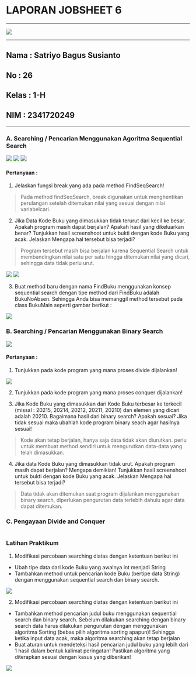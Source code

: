 # **LAPORAN JOBSHEET 6**

---

<img src = "image-1.png">

---

## Nama    : Satriyo Bagus Susianto
## No      : 26
## Kelas   : 1-H
## NIM     : 2341720249

---

### A. Searching / Pencarian Menggunakan Agoritma Sequential Search

<img src = "image-2.png">
<img src = "image-3.png">
<img src = "image-4.png">

#### Pertanyaan :
1. Jelaskan fungsi break yang ada pada method FindSeqSearch!
> Pada method findSeqSearch, break digunakan untuk menghentikan perulangan setelah ditemukan nilai yang sesuai dengan nilai variabelcari.

2. Jika Data Kode Buku yang dimasukkan tidak terurut dari kecil ke besar. Apakah program masih
dapat berjalan? Apakah hasil yang dikeluarkan benar? Tunjukkan hasil screenshoot untuk bukti
dengan kode Buku yang acak. Jelaskan Mengapa hal tersebut bisa terjadi?
> Program tersebut masih bisa berjalan karena Sequential Search untuk membandingkan nilai satu per satu hingga ditemukan nilai yang dicari, sehingga data tidak perlu urut.
<img src = "image-5.png">
<img src = "image-6.png">

3. Buat method baru dengan nama FindBuku menggunakan konsep sequential search dengan tipe
method dari FindBuku adalah BukuNoAbsen. Sehingga Anda bisa memanggil method
tersebut pada class BukuMain seperti gambar berikut :
<img src = "image.png">

### B. Searching / Pencarian Menggunakan Binary Search

<img src = "image-8.png">

#### Pertanyaan :
1. Tunjukkan pada kode program yang mana proses divide dijalankan!
<img src = "image-9.png">

2. Tunjukkan pada kode program yang mana proses conquer dijalankan!

3. Jika Kode Buku yang dimasukkan dari Kode Buku terbesar ke terkecil (missal : 20215, 20214,
20212, 20211, 20210) dan elemen yang dicari adalah 20210. Bagaimana hasil dari binary search?
Apakah sesuai? Jika tidak sesuai maka ubahlah kode program binary seach agar hasilnya sesuai!
> Kode akan tetap berjalan, hanya saja data tidak akan diurutkan. perlu untuk membuat method sendiri untuk mengurutkan data-data yang telah dimasukkan.

4. Jika data Kode Buku yang dimasukkan tidak urut. Apakah program masih dapat berjalan? Mengapa
demikian! Tunjukkan hasil screenshoot untuk bukti dengan kode Buku yang acak. Jelaskan
Mengapa hal tersebut bisa terjadi?
> Data tidak akan ditemukan saat program dijalankan menggunakan binary search, diperlukan pengurutan data terlebih dahulu agar data dapat ditemukan.

### C. Pengayaan Divide and Conquer

<img src = "">

### Latihan Praktikum
1. Modifikasi percobaan searching diatas dengan ketentuan berikut ini
- Ubah tipe data dari kode Buku yang awalnya int menjadi String
- Tambahkan method untuk pencarian kode Buku (bertipe data String) dengan menggunakan
sequential search dan binary search.

<img src = "image-10.png">

2. Modifikasi percobaan searching diatas dengan ketentuan berikut ini
- Tambahkan method pencarian judul buku menggunakan sequential search dan binary
search. Sebelum dilakukan searching dengan binary search data harus dilakukan pengurutan
dengan menggunakan algoritma Sorting (bebas pilih algoritma sorting apapun)! Sehingga
ketika input data acak, maka algoritma searching akan tetap berjalan
- Buat aturan untuk mendeteksi hasil pencarian judul buku yang lebih dari 1 hasil dalam
bentuk kalimat peringatan! Pastikan algoritma yang diterapkan sesuai dengan kasus yang
diberikan!

<img src = "image-11.png">
